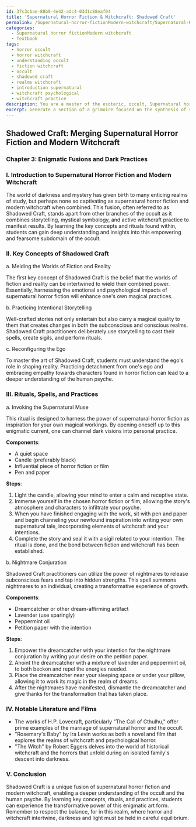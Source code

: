 ```yaml
---
id: 37c3cbae-88b9-4e42-adc4-03d1c88eaf04
title: 'Supernatural Horror Fiction & Witchcraft: Shadowed Craft'
permalink: /Supernatural-horror-fictionModern-witchcraft/Supernatural-Horror-Fiction-Witchcraft-Shadowed-Craft/
categories:
  - Supernatural horror fictionModern witchcraft
  - Textbook
tags:
  - horror occult
  - horror witchcraft
  - understanding occult
  - fiction witchcraft
  - occult
  - shadowed craft
  - realms witchcraft
  - introduction supernatural
  - witchcraft psychological
  - witchcraft practice
description: You are a master of the esoteric, occult, Supernatural horror fictionModern witchcraft and education, you have written many textbooks on the subject in ways that provide students with rich and deep understanding of the subject. You are being asked to write textbook-like sections on a topic and you do it with full context, explainability, and reliability in accuracy to the true facts of the topic at hand, in a textbook style that a student would easily be able to learn from, in a rich, engaging, and contextual way. Always include relevant context (such as formulas and history), related concepts, and in a way that someone can gain deep insights from.
excerpt: Generate a section of a grimoire focused on the synthesis of supernatural horror fiction and modern witchcraft, including the key concepts, rituals, and practices that students of the occult can learn from in order to gain a deep understanding and insights into this unique fusion. Also, provide some examples of notable literature and films in this domain, as well as practical exercises or spells that learners can use to explore this fascinating subdomain of the occult.
---
```


## Shadowed Craft: Merging Supernatural Horror Fiction and Modern Witchcraft

### Chapter 3: Enigmatic Fusions and Dark Practices

### I. Introduction to Supernatural Horror Fiction and Modern Witchcraft

The world of darkness and mystery has given birth to many enticing realms of study, but perhaps none so captivating as supernatural horror fiction and modern witchcraft when combined. This fusion, often referred to as Shadowed Craft, stands apart from other branches of the occult as it combines storytelling, mystical symbology, and active witchcraft practice to manifest results. By learning the key concepts and rituals found within, students can gain deep understanding and insights into this empowering and fearsome subdomain of the occult.

### II. Key Concepts of Shadowed Craft

a. Melding the Worlds of Fiction and Reality

The first key concept of Shadowed Craft is the belief that the worlds of fiction and reality can be intertwined to wield their combined power. Essentially, harnessing the emotional and psychological impacts of supernatural horror fiction will enhance one's own magical practices.

b. Practicing Intentional Storytelling

Well-crafted stories not only entertain but also carry a magical quality to them that creates changes in both the subconscious and conscious realms. Shadowed Craft practitioners deliberately use storytelling to cast their spells, create sigils, and perform rituals.

c. Reconfiguring the Ego

To master the art of Shadowed Craft, students must understand the ego's role in shaping reality. Practicing detachment from one's ego and embracing empathy towards characters found in horror fiction can lead to a deeper understanding of the human psyche.

### III. Rituals, Spells, and Practices

a. Invoking the Supernatural Muse

This ritual is designed to harness the power of supernatural horror fiction as inspiration for your own magical workings. By opening oneself up to this enigmatic current, one can channel dark visions into personal practice.

**Components**:
- A quiet space
- Candle (preferably black)
- Influential piece of horror fiction or film
- Pen and paper

**Steps**:
1. Light the candle, allowing your mind to enter a calm and receptive state.
2. Immerse yourself in the chosen horror fiction or film, allowing the story's atmosphere and characters to infiltrate your psyche.
3. When you have finished engaging with the work, sit with pen and paper and begin channeling your newfound inspiration into writing your own supernatural tale, incorporating elements of witchcraft and your intentions.
4. Complete the story and seal it with a sigil related to your intention. The ritual is done, and the bond between fiction and witchcraft has been established.

b. Nightmare Conjuration

Shadowed Craft practitioners can utilize the power of nightmares to release subconscious fears and tap into hidden strengths. This spell summons nightmares to an individual, creating a transformative experience of growth.

**Components**:
- Dreamcatcher or other dream-affirming artifact
- Lavender (use sparingly)
- Peppermint oil
- Petition paper with the intention

**Steps**:
1. Empower the dreamcatcher with your intention for the nightmare conjuration by writing your desire on the petition paper.
2. Anoint the dreamcatcher with a mixture of lavender and peppermint oil, to both beckon and repel the energies needed.
3. Place the dreamcatcher near your sleeping space or under your pillow, allowing it to work its magic in the realm of dreams.
4. After the nightmares have manifested, dismantle the dreamcatcher and give thanks for the transformation that has taken place.

### IV. Notable Literature and Films

- The works of H.P. Lovecraft, particularly "The Call of Cthulhu," offer prime examples of the marriage of supernatural horror and the occult.
- "Rosemary's Baby" by Ira Levin works as both a novel and film that explores the realms of witchcraft and psychological horror.
- "The Witch" by Robert Eggers delves into the world of historical witchcraft and the horrors that unfold during an isolated family's descent into darkness.

### V. Conclusion

Shadowed Craft is a unique fusion of supernatural horror fiction and modern witchcraft, enabling a deeper understanding of the occult and the human psyche. By learning key concepts, rituals, and practices, students can experience the transformative power of this enigmatic art form. Remember to respect the balance, for in this realm, where horror and witchcraft intertwine, darkness and light must be held in careful equilibrium.
